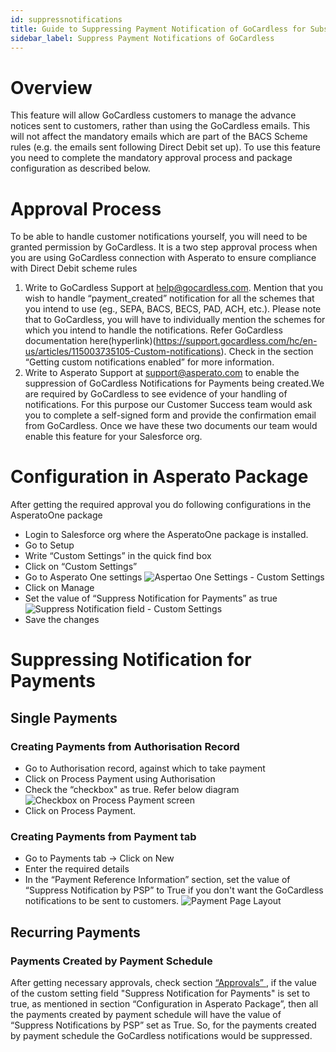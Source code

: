 ```yaml
---
id: suppressnotifications
title: Guide to Suppressing Payment Notification of GoCardless for Subscription Payments
sidebar_label: Suppress Payment Notifications of GoCardless
---
```

# Overview
This feature will allow GoCardless customers  to manage the advance notices  sent to customers, rather than using the GoCardless emails. This will not affect the mandatory emails which are part of the BACS Scheme rules (e.g. the emails sent following Direct Debit set up). To use this feature you need to complete the mandatory approval process and package configuration as described below.

# Approval Process
To be able to handle customer notifications yourself, you will need to be granted permission by GoCardless. It is a two step approval process when you are using GoCardless connection with Asperato to ensure compliance with Direct Debit scheme rules
1. Write to GoCardless Support at help@gocardless.com.  Mention that you wish to handle “payment_created” notification for all the schemes that you intend to use (eg., SEPA, BACS, BECS, PAD, ACH, etc.).  Please note that to GoCardless, you will have to individually mention the schemes for which you intend to handle the notifications. Refer GoCardless documentation here(hyperlink)(https://support.gocardless.com/hc/en-us/articles/115003735105-Custom-notifications). Check in the section “Getting custom notifications enabled” for more information.
2. Write to Asperato Support at support@asperato.com to enable the suppression of GoCardless Notifications for Payments being created.We are required by GoCardless to see evidence of your handling of notifications. For this purpose our Customer Success team would ask you to complete a self-signed form and provide the confirmation email from GoCardless. Once we have these two documents our team would enable this feature for your Salesforce org.

# Configuration in Asperato Package
After getting the required approval you do following configurations in the AsperatoOne package
+ Login to Salesforce org where the AsperatoOne package is installed.
+ Go to Setup
+ Write “Custom Settings” in the quick find box
+ Click on “Custom Settings”
+ Go to Asperato One settings
![Aspertao One Settings - Custom Settings](/userdocs/img/supress_payment_notification/AsperatoOneSettings.png "Custom Settings")
+ Click on Manage
+ Set the value of “Suppress Notification for Payments” as true
![Suppress Notification field - Custom Settings](/userdocs/img/supress_payment_notification/CustomSettings.png "Custom Setting Value")
+ Save the changes

# Suppressing Notification for Payments
## Single Payments
### Creating Payments from Authorisation Record
+ Go to Authorisation record, against which to take payment
+ Click on Process Payment using Authorisation
+ Check the “checkbox" as true. Refer below diagram
![Checkbox on Process Payment screen](/userdocs/img/supress_payment_notification/paymentscreen.PNG "Process Payment Screen")
+ Click on Process Payment.

### Creating Payments from Payment tab
+ Go to Payments tab -> Click on New
+ Enter the required details
+ In the “Payment Reference Information” section, set the value of “Suppress Notification by PSP” to True if you don't want the GoCardless notifications to be sent to customers.
![Payment Page Layout](/userdocs/img/supress_payment_notification/paymentpagelayoout.png "Payment Page Layout")

## Recurring Payments
### Payments Created by Payment Schedule
After getting necessary approvals, check section <a href = "https://asperato.github.io/userdocs/docs/suppressnotifications#approval-process"> “Approvals” </a>, if the value of the custom setting field "Suppress Notification for Payments" is set to true, as mentioned in section “Configuration in Asperato Package”, then all the payments created by payment schedule will have the value of “Suppress Notifications by PSP” set as True.
So, for the payments created by payment schedule the GoCardless notifications would be suppressed.
